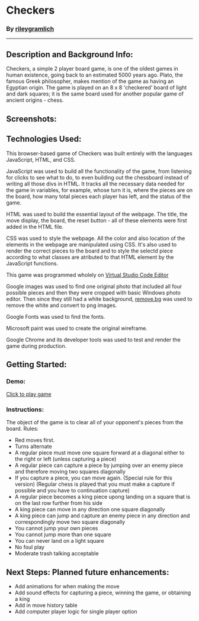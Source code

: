 # Checkers
### By [rileygramlich](https://github.com/rileygramlich)
---

## Description and Background Info:
Checkers, a simple 2 player board game, is one of the oldest games in human existence, going back to an estimated 5000 years ago.  Plato, the famous Greek philosopher, makes mention of the game as having an Egyptian origin.  The game is played on an 8 x 8 'checkered' board of light and dark squares; it is the same board used for another popular game of ancient origins - chess.

## Screenshots: 

## Technologies Used:
This browser-based game of Checkers was built entirely with the languages JavaScript, HTML, and CSS.

JavaScript was used to build all the functionality of the game, from listening for clicks to see what to do, to even building out the chessboard instead of writing all those divs in HTML. It tracks all the necessary data needed for the game in variables, for example, whose turn it is, where the pieces are on the board, how many total pieces each player has left, and the status of the game.

HTML was used to build the essential layout of the webpage. The title, the move display, the board, the reset button - all of these elements were first added in the HTML file.

CSS was used to style the webpage. All the color and also location of the elements in the webpage are manipulated using CSS. It's also used to render the correct pieces to the board and to style the selectd piece according to what classes are atributed to that HTML element by the JavaScript functions.

This game was programmed wholely on [Virtual Studio Code Editor](https://code.visualstudio.com/)

Google images was used to find one original photo that included all four possible pieces and then they were cropped with basic Windows photo editor. Then since they still had a white background, [remove.bg](https://www.remove.bg/) was used to remove the white and convert to png images.

Google Fonts was used to find the fonts.

Microsoft paint was used to create the original wireframe.

Google Chrome and its developer tools was used to test and render the game during production.

## Getting Started: 

### Demo:
[Click to play game](https://rileygramlich.github.io/checkers/)

### Instructions:
The object of the game is to clear all of your opponent's pieces from the board.
Rules:
* Red moves first.
* Turns alternate
* A regular piece must move one square forward at a diagonal either to the right or left (unless capturing a piece)
* A regular piece can capture a piece by jumping over an enemy piece and therefore moving two squares diagonally
* If you capture a piece, you can move again. (Special rule for this version) (Regular chess is played that you must make a capture if possible and you have to continuation capture)
* A regular piece becomes a king piece upong landing on a square that is on the last row further from his side
* A king piece can move in any direction one square diagonally
* A king piece can jump and capture an enemy piece in any direction and correspondingly move two square diagonally
* You cannot jump your own pieces
* You cannot jump more than one square
* You can never land on a light square
* No foul play
* Moderate trash talking acceptable

## Next Steps: Planned future enhancements:
* Add animations for when making the move
* Add sound effects for capturing a piece, winning the game, or obtaining a king
* Add in move history table
* Add computer player logic for single player option
